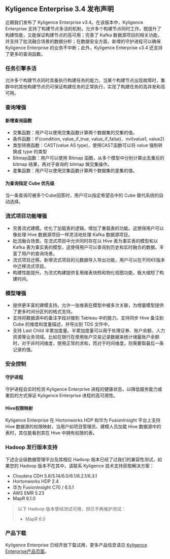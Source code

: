 ## Kyligence Enterprise 3.4 发布声明

近期我们发布了 Kyligence Enterprise v3.4。在该版本中，Kyligence Enterprise 支持了构建节点多活的机制，允许多个构建节点同时工作，既提升了构建性能，又能保证构建节点的高可用；完善了 Kafka 数据源项目的相关功能，并支持了批流融合场景的数据分析；在数据安全方面，新增的守护进程可以确保 Kyligence Enterprise 的业务不中断；此外，Kyligence Enterprise v3.4 还支持了更多的查询函数。


### 任务引擎多活
允许多个构建节点同时具备执行构建任务的能力，当某个构建节点出现故障时，集群中的其他构建节点仍可保证构建任务的正常执行，实现了构建任务的高并发和高可用。


### 查询增强
#### 新增查询函数
* 交集函数：用户可以使用交集函数计算两个数据集的交集的值。
* 条件函数：IF(condition, value_if_true, value_if_false)、nvl(value1, value2)
* 类型转换函数：CAST(value AS type)，使用CAST函数可以将 value 强制转换成 type 的类型
* Bitmap函数：用户可以使用 Bitmap 函数，从多个模型中分别计算出去重后的 bitmap 结果，再对子查询的 bitmap 做交集操作。
* 差集函数：用户可以使用交集函数计算两个数据集的差集的值。

#### 为查询指定 Cube 优先级
当一条查询可被多个Cube回答时，用户可以指定希望击中的 Cube 替代系统的自动选择。


### 流式项目功能增强
* 完善流式建模。优化了加载表的逻辑，增加了重载表的功能。这使得用户可以像处理 Hive 数据源项目一样灵活地处理 Kafka 数据源项目。
* 批流融合场景。在流式项目中允许同时存在以 Hive 表为事实表的模型和以 Kafka 表为事实表的模型，这使得用户可以查询到历史和实时融合的数据，丰富了用户的查询场景。
* 流式项目迁移。新增流式项目的元数据导入导出功能，用户可以在不同KE版本中迁移流式项目。
* 构建性能提升。为流式构建提供复用维表快照和物化视图功能，极大缩短了构建时间。


### 模型增强
* 提供更丰富的建模支持。允许一张维表在模型中被多次关联，为增量模型提供了更多时间分区列的格式支持。
* 支持将数据源中的备注字段对接到 Tableau 中的能力。支持同步 Hive 备注到 Cube 的维度和度量描述，并导出到 TDS 文件中。
* 支持 Last Child 半累加度量。半累加度量可以用于处理证券、账户余额、人力资源等业务领域。比如在银行在使用账户交易记录数据来统计储蓄账户余额时，对于非时间维度，使用正常的求和，而对于时间维度，则需要取最后一条记录的值。


### 安全控制

#### 守护进程
守护进程会实时检测 Kyligence Enterprise 进程的健康状态，以降低服务能力或重启的方式保证 Kyligence Enterprise 进程的高可用性。 

#### Hive权限映射
Kyligence Enterprise 在 Hortonworks HDP 和华为 FusionInsight 平台上支持 Hive 数据源的权限映射，当用户如项目管理员、建模人员加载 Hive 数据源中的表时，其仅能看到其在 Hive 中拥有权限的表。


### Hadoop 发行版本支持
下述企业级数据管理平台及其相应 Hadoop 版本已经了过我们的兼容性测试，如果您的 Hadoop 版本不在其中，请联系 Kyligence 技术支持获取解决方案：

* Cloudera CDH 5.8/5.14/6.0/6.1/6.2.1/6.3.1
* Hortonworks HDP 2.4
* 华为 FusionInsight C70 / 6.5.1
* AWS EMR 5.23
* MapR 6.1.0


> 以下 Hadoop 版本曾经测试可用，但已不再维护测试：
>
> - MapR 6.0


### **产品下载**

Kyligence Enterprise 已经开放下载试用，更多产品信息请见 [Kyligence Enterprise产品页面](http://kyligence.io/zh/)。